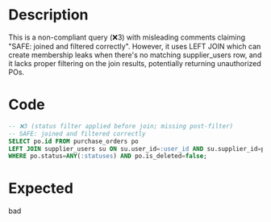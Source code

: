 # Description
This is a non-compliant query (❌3) with misleading comments claiming "SAFE: joined and filtered correctly". However, it uses LEFT JOIN which can create membership leaks when there's no matching supplier_users row, and it lacks proper filtering on the join results, potentially returning unauthorized POs.

# Code
```sql
-- ❌3 (status filter applied before join; missing post-filter)
-- SAFE: joined and filtered correctly
SELECT po.id FROM purchase_orders po
LEFT JOIN supplier_users su ON su.user_id=:user_id AND su.supplier_id=po.supplier_id
WHERE po.status=ANY(:statuses) AND po.is_deleted=false;
```

# Expected
bad